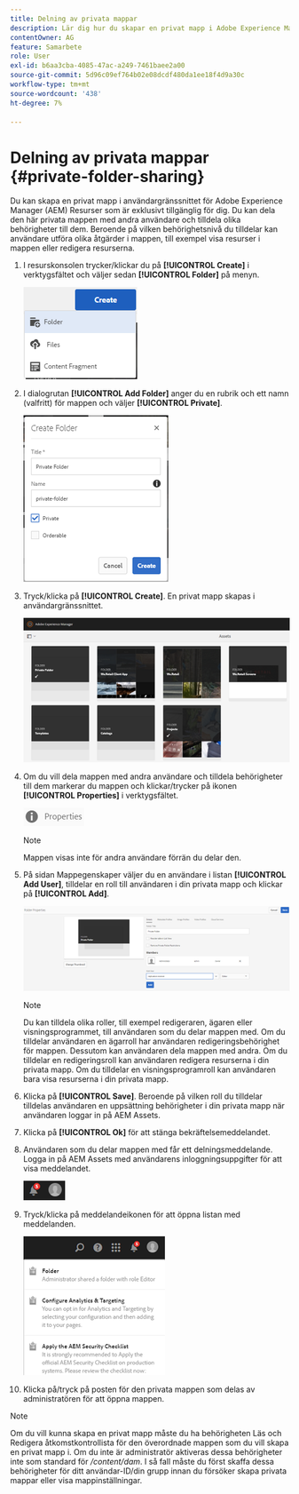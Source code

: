 ```yaml
---
title: Delning av privata mappar
description: Lär dig hur du skapar en privat mapp i Adobe Experience Manager (AEM) Resurser och delar den med andra användare samt tilldelar olika behörigheter till dem.
contentOwner: AG
feature: Samarbete
role: User
exl-id: b6aa3cba-4085-47ac-a249-7461baee2a00
source-git-commit: 5d96c09ef764b02e08dcdf480da1ee18f4d9a30c
workflow-type: tm+mt
source-wordcount: '438'
ht-degree: 7%

---
```


# Delning av privata mappar {#private-folder-sharing}

Du kan skapa en privat mapp i användargränssnittet för Adobe Experience Manager (AEM) Resurser som är exklusivt tillgänglig för dig. Du kan dela den här privata mappen med andra användare och tilldela olika behörigheter till dem. Beroende på vilken behörighetsnivå du tilldelar kan användare utföra olika åtgärder i mappen, till exempel visa resurser i mappen eller redigera resurserna.

1. I resurskonsolen trycker/klickar du på **[!UICONTROL Create]** i verktygsfältet och väljer sedan **[!UICONTROL Folder]** på menyn.

   ![chlimage_1-411](assets/chlimage_1-411.png)

1. I dialogrutan **[!UICONTROL Add Folder]** anger du en rubrik och ett namn (valfritt) för mappen och väljer **[!UICONTROL Private]**.

   ![chlimage_1-412](assets/chlimage_1-412.png)

1. Tryck/klicka på **[!UICONTROL Create]**. En privat mapp skapas i användargränssnittet.

   ![chlimage_1-413](assets/chlimage_1-413.png)

1. Om du vill dela mappen med andra användare och tilldela behörigheter till dem markerar du mappen och klickar/trycker på ikonen **[!UICONTROL Properties]** i verktygsfältet.

   ![chlimage_1-414](assets/chlimage_1-414.png)

   >[!NOTE]
   >
   >Mappen visas inte för andra användare förrän du delar den.

1. På sidan Mappegenskaper väljer du en användare i listan **[!UICONTROL Add User]**, tilldelar en roll till användaren i din privata mapp och klickar på **[!UICONTROL Add]**.

   ![chlimage_1-415](assets/chlimage_1-415.png)

   >[!NOTE]
   >
   >Du kan tilldela olika roller, till exempel redigeraren, ägaren eller visningsprogrammet, till användaren som du delar mappen med. Om du tilldelar användaren en ägarroll har användaren redigeringsbehörighet för mappen. Dessutom kan användaren dela mappen med andra. Om du tilldelar en redigeringsroll kan användaren redigera resurserna i din privata mapp. Om du tilldelar en visningsprogramroll kan användaren bara visa resurserna i din privata mapp.

1. Klicka på **[!UICONTROL Save]**. Beroende på vilken roll du tilldelar tilldelas användaren en uppsättning behörigheter i din privata mapp när användaren loggar in på AEM Assets.
1. Klicka på **[!UICONTROL Ok]** för att stänga bekräftelsemeddelandet.
1. Användaren som du delar mappen med får ett delningsmeddelande. Logga in på AEM Assets med användarens inloggningsuppgifter för att visa meddelandet.

   ![chlimage_1-416](assets/chlimage_1-416.png)

1. Tryck/klicka på meddelandeikonen för att öppna listan med meddelanden.

   ![chlimage_1-417](assets/chlimage_1-417.png)

1. Klicka på/tryck på posten för den privata mappen som delas av administratören för att öppna mappen.

>[!NOTE]
>
>Om du vill kunna skapa en privat mapp måste du ha behörigheten Läs och Redigera åtkomstkontrollista för den överordnade mappen som du vill skapa en privat mapp i. Om du inte är administratör aktiveras dessa behörigheter inte som standard för */content/dam*. I så fall måste du först skaffa dessa behörigheter för ditt användar-ID/din grupp innan du försöker skapa privata mappar eller visa mappinställningar.
